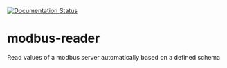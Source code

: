 [![Documentation Status](https://readthedocs.org/projects/modbusreader/badge/?version=latest)](https://modbusreader.readthedocs.io/en/latest/?badge=latest)


# modbus-reader
Read values of a modbus server automatically based on a defined schema
